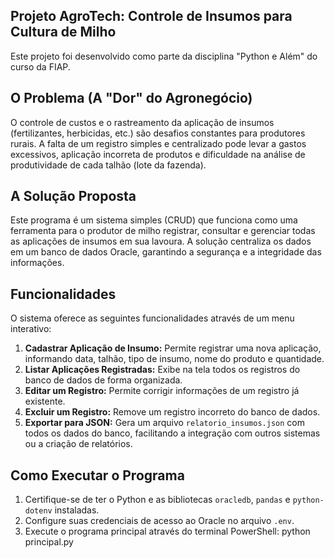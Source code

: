 ## Projeto AgroTech: Controle de Insumos para Cultura de Milho

Este projeto foi desenvolvido como parte da disciplina "Python e Além" do curso da FIAP.

## O Problema (A "Dor" do Agronegócio)

O controle de custos e o rastreamento da aplicação de insumos (fertilizantes, herbicidas, etc.) são desafios constantes para produtores rurais. A falta de um registro simples e centralizado pode levar a gastos excessivos, aplicação incorreta de produtos e dificuldade na análise de produtividade de cada talhão (lote da fazenda).

## A Solução Proposta

Este programa é um sistema simples (CRUD) que funciona como uma ferramenta para o produtor de milho registrar, consultar e gerenciar todas as aplicações de insumos em sua lavoura. A solução centraliza os dados em um banco de dados Oracle, garantindo a segurança e a integridade das informações.

## Funcionalidades

O sistema oferece as seguintes funcionalidades através de um menu interativo:

1.  **Cadastrar Aplicação de Insumo:** Permite registrar uma nova aplicação, informando data, talhão, tipo de insumo, nome do produto e quantidade.
2.  **Listar Aplicações Registradas:** Exibe na tela todos os registros do banco de dados de forma organizada.
3.  **Editar um Registro:** Permite corrigir informações de um registro já existente.
4.  **Excluir um Registro:** Remove um registro incorreto do banco de dados.
5.  **Exportar para JSON:** Gera um arquivo `relatorio_insumos.json` com todos os dados do banco, facilitando a integração com outros sistemas ou a criação de relatórios.

## Como Executar o Programa

1.  Certifique-se de ter o Python e as bibliotecas `oracledb`, `pandas` e `python-dotenv` instaladas.
2.  Configure suas credenciais de acesso ao Oracle no arquivo `.env`.
3.  Execute o programa principal através do terminal PowerShell:
    python principal.py
    